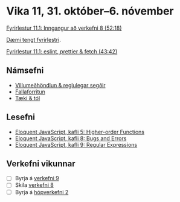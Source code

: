 # Vika 11, 31. október–6. nóvember

[Fyrirlestur 11.1: Inngangur að verkefni 8 (52:18)](https://youtu.be/YFJupG5Y-nE)

[Dæmi tengt fyrirlestri](https://github.com/vefforritun/vef1-2022-v8-f11).

[Fyrirlestur 11.1: eslint, prettier & fetch (43:42)](https://youtu.be/En5ff858C1g)

## Námsefni

* [Villumeðhöndlun & reglulegar segðir](../namsefni/35.errors-regex/)
* [Fallaforritun](../namsefni/36.functional/)
* [Tæki & tól](../namsefni/37.tools/)

## Lesefni

* [Eloquent JavaScript, kafli 5: Higher-order Functions](https://eloquentjavascript.net/05_higher_order.html)
* [Eloquent JavaScript, kafli 8: Bugs and Errors](https://eloquentjavascript.net/08_error.html)
* [Eloquent JavaScript, kafli 9: Regular Expressions](https://eloquentjavascript.net/09_regexp.html)

## Verkefni vikunnar

* [ ] Byrja á [verkefni 9](https://github.com/vefforritun/vef1-2022-v9)
* [ ] Skila [verkefni 8](https://github.com/vefforritun/vef1-2022-v8)
* [ ] Byrja á [hópverkefni 2](https://github.com/vefforritun/vef1-2022-h2)
